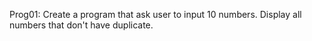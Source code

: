 Prog01: Create a program that ask user to input 10 numbers. Display all numbers that don't have duplicate.
